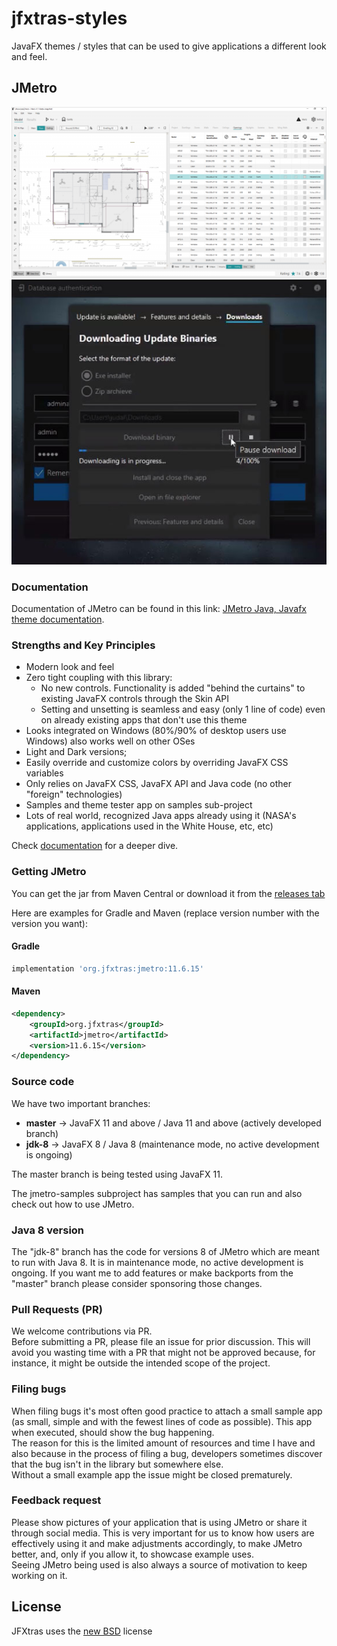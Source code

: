 jfxtras-styles
==============

JavaFX themes / styles that can be used to give applications a different look and feel.


## JMetro
![Sample CAD app using JMetro](./Hero-model-view-1024x555(2).png)
![Sample DansoftOnwer FXTaskbarProgressBar](./JMetroSample-DansoftOwner_FXTaskbarProgressBar.jpg)

### Documentation 
Documentation of JMetro can be found in this link: [JMetro Java, Javafx theme documentation](https://pixelduke.com/java-javafx-theme-jmetro).  

### Strengths and Key Principles
* Modern look and feel
* Zero tight coupling with this library:
    * No new controls. Functionality is added "behind the curtains" to existing JavaFX controls through the Skin API
    * Setting and unsetting is seamless and easy (only 1 line of code) even on already existing apps that don't use this theme
* Looks integrated on Windows (80%/90% of desktop users use Windows) also works well on other OSes
* Light and Dark versions;
* Easily override and customize colors by overriding JavaFX CSS variables
* Only relies on JavaFX CSS, JavaFX API and Java code (no other "foreign" technologies)
* Samples and theme tester app on samples sub-project
* Lots of real world, recognized Java apps already using it (NASA's applications, applications used in the White House, etc, etc)

Check [documentation](https://pixelduke.com/java-javafx-theme-jmetro) for a deeper dive.

### Getting JMetro
You can get the jar from Maven Central or download it from the [releases tab](https://github.com/JFXtras/jfxtras-styles/releases)  

Here are examples for Gradle and Maven (replace version number with the version you want):

#### Gradle
```groovy
implementation 'org.jfxtras:jmetro:11.6.15'
```

#### Maven
```xml
<dependency>
    <groupId>org.jfxtras</groupId>
    <artifactId>jmetro</artifactId>
    <version>11.6.15</version>
</dependency>
```

### Source code
We have two important branches:

* **master** -> JavaFX 11 and above / Java 11 and above (actively developed branch)
* **jdk-8** -> JavaFX 8 / Java 8 (maintenance mode, no active development is ongoing) 

The master branch is being tested using JavaFX 11.

The jmetro-samples subproject has samples that you can run and also check out how to use JMetro.

### Java 8 version
The "jdk-8" branch has the code for versions 8 of JMetro which are meant to run with Java 8. It is in maintenance mode, 
no active development is ongoing. If you want me to add features or make backports from the "master" branch please consider
sponsoring those changes.

### Pull Requests (PR)
We welcome contributions via PR.  
Before submitting a PR, please file an issue for prior discussion. This will avoid you wasting time with a PR that
might not be approved because, for instance, it might be outside the intended scope of the project.

### Filing bugs
When filing bugs it's most often good practice to attach a small sample app (as small, simple and with the fewest lines of code as possible). This app when executed, should show the bug happening.  
The reason for this is the limited amount of resources and time I have and also because in the process of filing a bug, developers sometimes discover that the bug isn't in the library but somewhere else.   
Without a small example app the issue might be closed prematurely.  

### Feedback request
Please show pictures of your application that is using JMetro or share it through social media. This is very important for us
to know how users are effectively using it and make adjustments accordingly, to make JMetro better, and, only if you allow it, to showcase example uses.    
Seeing JMetro being used is also always a source of motivation to keep working on it.

## License
JFXtras uses the [new BSD](http://en.wikipedia.org/wiki/BSD_licenses#3-clause_license_.28.22Revised_BSD_License.22.2C_.22New_BSD_License.22.2C_or_.22Modified_BSD_License.22.29) license

